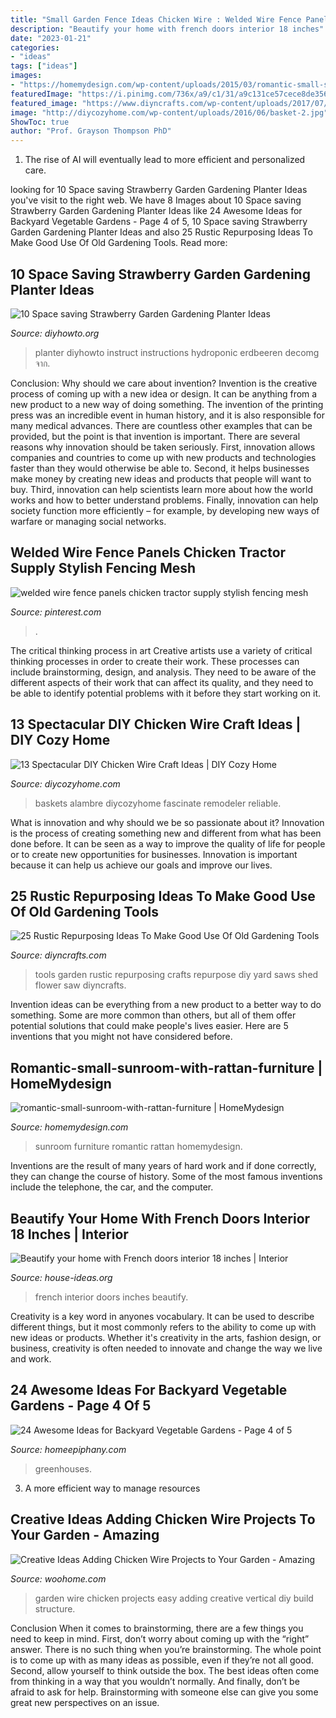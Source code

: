 ```yaml
---
title: "Small Garden Fence Ideas Chicken Wire : Welded Wire Fence Panels Chicken Tractor Supply Stylish Fencing Mesh"
description: "Beautify your home with french doors interior 18 inches"
date: "2023-01-21"
categories:
- "ideas"
tags: ["ideas"]
images:
- "https://homemydesign.com/wp-content/uploads/2015/03/romantic-small-sunroom-with-rattan-furniture.jpg"
featuredImage: "https://i.pinimg.com/736x/a9/c1/31/a9c131ce57cece8de356c63f6b5c96e2.jpg"
featured_image: "https://www.diyncrafts.com/wp-content/uploads/2017/07/10-wall-art.jpg"
image: "http://diycozyhome.com/wp-content/uploads/2016/06/basket-2.jpg"
ShowToc: true
author: "Prof. Grayson Thompson PhD"
---
```



1. The rise of AI will eventually lead to more efficient and personalized care. 

	

		
looking for 10 Space saving Strawberry Garden Gardening Planter Ideas you've visit to the right web. We have 8 Images about 10 Space saving Strawberry Garden Gardening Planter Ideas like 24 Awesome Ideas for Backyard Vegetable Gardens - Page 4 of 5, 10 Space saving Strawberry Garden Gardening Planter Ideas and also 25 Rustic Repurposing Ideas To Make Good Use Of Old Gardening Tools. Read more:
		
    
## 10 Space Saving Strawberry Garden Gardening Planter Ideas

<img loading=lazy src="https://www.diyhowto.org/wp-content/uploads/DIYHowto-Gardening-Tips-to-Grow-Vertical-Strawberries-Gardens-09.jpg" onerror="this.onerror=null;this.src='https://tse1.mm.bing.net/th?id=OIP.WjoCs_tyYY171gjvldH_eQHaPl&amp;pid=15.1';" alt="10 Space saving Strawberry Garden Gardening Planter Ideas">

_Source: diyhowto.org_

>planter diyhowto instruct instructions hydroponic erdbeeren decomg จาก. 

	

Conclusion: Why should we care about invention?
Invention is the creative process of coming up with a new idea or design. It can be anything from a new product to a new way of doing something. The invention of the printing press was an incredible event in human history, and it is also responsible for many medical advances. There are countless other examples that can be provided, but the point is that invention is important.
There are several reasons why innovation should be taken seriously. First, innovation allows companies and countries to come up with new products and technologies faster than they would otherwise be able to. Second, it helps businesses make money by creating new ideas and products that people will want to buy. Third, innovation can help scientists learn more about how the world works and how to better understand problems. Finally, innovation can help society function more efficiently – for example, by developing new ways of warfare or managing social networks.

    
## Welded Wire Fence Panels Chicken Tractor Supply Stylish Fencing Mesh

<img loading=lazy src="https://i.pinimg.com/736x/a9/c1/31/a9c131ce57cece8de356c63f6b5c96e2.jpg" onerror="this.onerror=null;this.src='https://tse1.mm.bing.net/th?id=OIP.MF-Sjbqf_0lOugK7DdiYIQHaFj&amp;pid=15.1';" alt="welded wire fence panels chicken tractor supply stylish fencing mesh">

_Source: pinterest.com_

>. 

	

The critical thinking process in art
Creative artists use a variety of critical thinking processes in order to create their work. These processes can include brainstorming, design, and analysis. They need to be aware of the different aspects of their work that can affect its quality, and they need to be able to identify potential problems with it before they start working on it.

    
## 13 Spectacular DIY Chicken Wire Craft Ideas | DIY Cozy Home

<img loading=lazy src="http://diycozyhome.com/wp-content/uploads/2016/06/basket-2.jpg" onerror="this.onerror=null;this.src='https://tse3.mm.bing.net/th?id=OIP.cL_cCPTv4cLPaH2U1yBGAQHaJ4&amp;pid=15.1';" alt="13 Spectacular DIY Chicken Wire Craft Ideas | DIY Cozy Home">

_Source: diycozyhome.com_

>baskets alambre diycozyhome fascinate remodeler reliable. 

	

What is innovation and why should we be so passionate about it?
Innovation is the process of creating something new and different from what has been done before. It can be seen as a way to improve the quality of life for people or to create new opportunities for businesses. Innovation is important because it can help us achieve our goals and improve our lives.

    
## 25 Rustic Repurposing Ideas To Make Good Use Of Old Gardening Tools

<img loading=lazy src="https://www.diyncrafts.com/wp-content/uploads/2017/07/10-wall-art.jpg" onerror="this.onerror=null;this.src='https://tse2.mm.bing.net/th?id=OIP._p9tMbISPEqpJZaV8l5HqwHaPJ&amp;pid=15.1';" alt="25 Rustic Repurposing Ideas To Make Good Use Of Old Gardening Tools">

_Source: diyncrafts.com_

>tools garden rustic repurposing crafts repurpose diy yard saws shed flower saw diyncrafts. 

	

Invention ideas can be everything from a new product to a better way to do something. Some are more common than others, but all of them offer potential solutions that could make people's lives easier. Here are 5 inventions that you might not have considered before.

    
## Romantic-small-sunroom-with-rattan-furniture | HomeMydesign

<img loading=lazy src="https://homemydesign.com/wp-content/uploads/2015/03/romantic-small-sunroom-with-rattan-furniture.jpg" onerror="this.onerror=null;this.src='https://tse3.mm.bing.net/th?id=OIP.ProkVwmM4U0O5QGtaCOBDwHaLM&amp;pid=15.1';" alt="romantic-small-sunroom-with-rattan-furniture | HomeMydesign">

_Source: homemydesign.com_

>sunroom furniture romantic rattan homemydesign. 

	

Inventions are the result of many years of hard work and if done correctly, they can change the course of history. Some of the most famous inventions include the telephone, the car, and the computer.

    
## Beautify Your Home With French Doors Interior 18 Inches | Interior

<img loading=lazy src="http://house-ideas.org/wp-content/uploads/2015/11/french-doors-interior-18-inches-photo-13.jpg" onerror="this.onerror=null;this.src='https://tse3.mm.bing.net/th?id=OIP.N4cgt-6EZW8KHnyi6MwtSwHaLG&amp;pid=15.1';" alt="Beautify your home with French doors interior 18 inches | Interior">

_Source: house-ideas.org_

>french interior doors inches beautify. 

	

Creativity is a key word in anyones vocabulary. It can be used to describe different things, but it most commonly refers to the ability to come up with new ideas or products. Whether it's creativity in the arts, fashion design, or business, creativity is often needed to innovate and change the way we live and work.

    
## 24 Awesome Ideas For Backyard Vegetable Gardens - Page 4 Of 5

<img loading=lazy src="https://homeepiphany.com/wp-content/uploads/2016/07/24-Awesome-Ideas-for-Backyard-Vegetable-Gardens-15-768x576.jpg" onerror="this.onerror=null;this.src='https://tse4.mm.bing.net/th?id=OIP.pG17bHv94xfWO3oCiHzPkwHaFj&amp;pid=15.1';" alt="24 Awesome Ideas for Backyard Vegetable Gardens - Page 4 of 5">

_Source: homeepiphany.com_

>greenhouses. 

	

3. A more efficient way to manage resources

    
## Creative Ideas Adding Chicken Wire Projects To Your Garden - Amazing

<img loading=lazy src="http://www.woohome.com/wp-content/uploads/2019/01/chicken-wire-garden-projects-2.jpg" onerror="this.onerror=null;this.src='https://tse4.mm.bing.net/th?id=OIP.g3h0Izu55azf7-FUTrwi7gHaLH&amp;pid=15.1';" alt="Creative Ideas Adding Chicken Wire Projects to Your Garden - Amazing">

_Source: woohome.com_

>garden wire chicken projects easy adding creative vertical diy build structure. 

	

Conclusion
When it comes to brainstorming, there are a few things you need to keep in mind. First, don’t worry about coming up with the “right” answer. There is no such thing when you’re brainstorming. The whole point is to come up with as many ideas as possible, even if they’re not all good. Second, allow yourself to think outside the box. The best ideas often come from thinking in a way that you wouldn’t normally. And finally, don’t be afraid to ask for help. Brainstorming with someone else can give you some great new perspectives on an issue.

